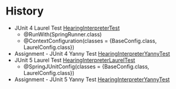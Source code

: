 # History

* JUnit 4 Laurel Test [HearingInterpreterTest](src/test/java/org/springframework/samples/petclinic/sfg/junit4/HearingInterpreterTest.java)
    * @RunWith(SpringRunner.class)
    * @ContextConfiguration(classes = {BaseConfig.class, LaurelConfig.class})
* Assignment - JUnit 4 Yanny Test [HearingInterpreterYannyTest](src/test/java/org/springframework/samples/petclinic/sfg/junit4/HearingInterpreterYannyTest.java)
* JUnit 5 Laurel Test [HearingInterpreterLaurelTest](src/test/java/org/springframework/samples/petclinic/sfg/junit5/HearingInterpreterLaurelTest.java)
    * @SpringJUnitConfig(classes = {BaseConfig.class, LaurelConfig.class})
* Assignment - JUnit 5 Yanny Test [HearingInterpreterYannyTest](src/test/java/org/springframework/samples/petclinic/sfg/junit5/HearingInterpreterYannyTest.java)
